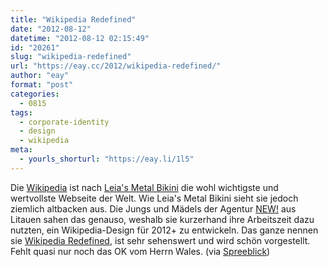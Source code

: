 ```yaml
---
title: "Wikipedia Redefined"
date: "2012-08-12"
datetime: "2012-08-12 02:15:49"
id: "20261"
slug: "wikipedia-redefined"
url: "https://eay.cc/2012/wikipedia-redefined/"
author: "eay"
format: "post"
categories:
  - 0815
tags:
  - corporate-identity
  - design
  - wikipedia
meta:
  - yourls_shorturl: "https://eay.li/1l5"
---
```


Die [Wikipedia](http://www.wikipedia.org/) ist nach [Leia's Metal Bikini](http://www.leiasmetalbikini.com/) die wohl wichtigste und wertvollste Webseite der Welt. Wie Leia's Metal Bikini sieht sie jedoch ziemlich altbacken aus. Die Jungs und Mädels der Agentur [NEW!](http://newisnew.lt/en) aus Litauen sahen das genauso, weshalb sie kurzerhand ihre Arbeitszeit dazu nutzten, ein Wikipedia-Design für 2012+ zu entwickeln. Das ganze nennen sie [Wikipedia Redefined](http://wikipediaredefined.com/), ist sehr sehenswert und wird schön vorgestellt. Fehlt quasi nur noch das OK vom Herrn Wales. (via [Spreeblick](http://www.spreeblick.com/2012/08/09/wikipedia-redefined/))
